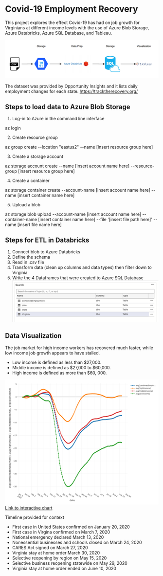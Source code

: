 # Covid-19 Employment Recovery

This project explores the effect Covid-19 has had on job growth for Virginians at different income levels with the use of Azure Blob Storage, Azure Databricks, Azure SQL Database, and Tableau.

![](https://github.com/smithashley/Covid-Employment-Recovery/blob/main/images/newazurediag.png)

The dataset was provided by Opportunity Insights and it lists daily employment changes for each state. https://tracktherecovery.org/ 

## Steps to load data to Azure Blob Storage

1. Log-in to Azure in the command line interface

az login

2. Create resource group

az group create --location "eastus2" --name [insert resource group here]

3. Create a storage account

az storage account create --name [insert account name here] --resource-group [insert resource group here] 

4. Create a container

az storage container create --account-name [insert account name here] --name [insert container name here]

5. Upload a blob

az storage blob upload --account-name [insert account name here] --container-name [insert container name here] --file '[insert file path here]' --name [insert file name here]

## Steps for ETL in Databricks
1. Connect blob to Azure Databricks
2. Define the schema
3. Read in .csv file
4. Transform data (clean up columns and data types) then filter down to Virginia
5. Write the 4 Dataframes that were created to Azure SQL Database
![](https://github.com/smithashley/Covid-Employment-Recovery/blob/main/images/dboimage.png)

## Data Visualization
The job market for high income workers has recovered much faster, while low income job growth appears to have stalled.  
- Low income is defined as less than $27,000.
- Middle income is defined as $27,000 to $60,000.
- High income is defined as more than $60, 000.

![](https://github.com/smithashley/Covid-Employment-Recovery/blob/main/images/newplot.png)
[Link to interactive chart](https://public.tableau.com/views/Project1_16033597504640/Sheet2?:language=en&:display_count=y&publish=yes&:origin=viz_share_link)

Timeline provided for context
- First case in United States confirmed on January 20, 2020
- First case in Virgina confirmed on March 7, 2020
- National emergency declared March 13, 2020
- Nonessential businesses and schools closed on March 24, 2020
- CARES Act signed on March 27, 2020
- Virginia stay at home order March 30, 2020
- Selective reopening by region on May 15, 2020
- Selective business reopening statewide on May 29, 2020
- Virginia stay at home order ended on June 10, 2020

